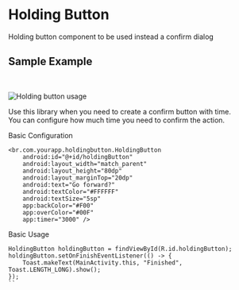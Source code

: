# Holding Button
Holding button component to be used instead a confirm dialog

## Sample Example
<br />

![Holding button usage](https://media.giphy.com/media/l1J9FZt9z14GsNgyc/giphy.gif)


Use this library when you need to create a confirm button with time.<br />
You can configure how much time you need to confirm the action.

Basic Configuration
```
<br.com.yourapp.holdingbutton.HoldingButton
    android:id="@+id/holdingButton"
    android:layout_width="match_parent"
    android:layout_height="80dp"
    android:layout_marginTop="20dp"
    android:text="Go forward?"
    android:textColor="#FFFFFF"
    android:textSize="5sp"
    app:backColor="#F00"
    app:overColor="#00F"
    app:timer="3000" />
```

Basic Usage
```
HoldingButton holdingButton = findViewById(R.id.holdingButton);
holdingButton.setOnFinishEventListener(() -> {
    Toast.makeText(MainActivity.this, "Finished", Toast.LENGTH_LONG).show();
});
``